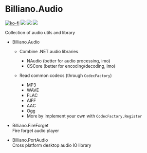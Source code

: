﻿# Billiano.Audio

[![ko-fi](https://img.shields.io/badge/Support_me_on-Ko--fi-red)](https://ko-fi.com/G2G1SRUJG)
[![](https://img.shields.io/badge/Check-NAudio-white)](https://github.com/naudio/NAudio)
[![](https://img.shields.io/badge/Check-CSCore-blue)](https://github.com/filoe/cscore)
[![](https://img.shields.io/badge/Check-PortAudio-green)](https://portaudio.com)

Collection of audio utils and library

- Billiano.Audio

  - Combine .NET audio libraries
      - NAudio (better for audio processing, imo)
      - CSCore (better for encoding/decoding, imo)
    
  - Read common codecs (through `CodecFactory`)
      - MP3
      - WAVE
      - FLAC
      - AIFF
      - AAC
      - Ogg
      - More by implement your own with `CodecFactory.Register`


- Billiano.FireForget \
  Fire forget audio player


- Billiano.PortAudio \
  Cross platform desktop audio IO library